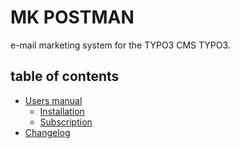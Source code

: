 MK POSTMAN
==========

e-mail marketing system for the TYPO3 CMS TYPO3.

table of contents
-----------------

* [Users manual](UsersManual/README.md)
    * [Installation](UsersManual/Installation.md)
    * [Subscription](UsersManual/Subscription.md)
* [Changelog](CHANGELOG.md)

